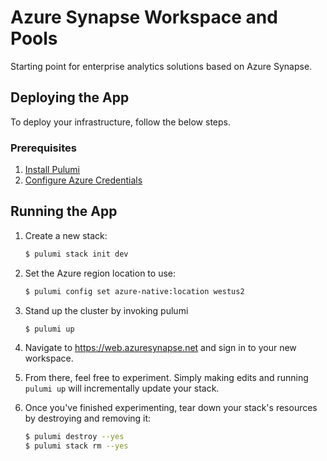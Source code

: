 # Azure Synapse Workspace and Pools

Starting point for enterprise analytics solutions based on Azure Synapse.

## Deploying the App

To deploy your infrastructure, follow the below steps.

### Prerequisites

1. [Install Pulumi](https://www.pulumi.com/docs/get-started/install/)
2. [Configure Azure Credentials](https://www.pulumi.com/docs/intro/cloud-providers/azure/setup/)

## Running the App

1. Create a new stack:

   ```bash
   $ pulumi stack init dev
   ```

2. Set the Azure region location to use:

    ```bash
    $ pulumi config set azure-native:location westus2
    ```

3. Stand up the cluster by invoking pulumi
    ```bash
    $ pulumi up
    ```

4. Navigate to https://web.azuresynapse.net and sign in to your new workspace.

5. From there, feel free to experiment. Simply making edits and running `pulumi up` will incrementally update your
   stack.

6. Once you've finished experimenting, tear down your stack's resources by destroying and removing it:

    ```bash
    $ pulumi destroy --yes
    $ pulumi stack rm --yes
    ```
